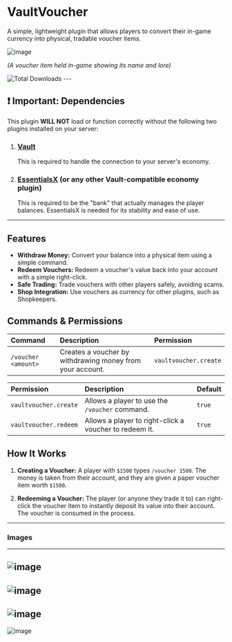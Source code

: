 # VaultVoucher

A simple, lightweight plugin that allows players to convert their in-game currency into physical, tradable voucher items.

![image](https://github.com/user-attachments/assets/c5c56b0c-b7b7-4cdf-9472-e16cc3a2d782)

*(A voucher item held in-game showing its name and lore)*

<img src="https://img.shields.io/github/downloads/Mike4947/vaultboucher/total?style=for-the-badge&color=2196F3" alt="Total Downloads"/>
---

## ❗ Important: Dependencies
This plugin **WILL NOT** load or function correctly without the following two plugins installed on your server:

1.  ### [**Vault**](https://www.spigotmc.org/resources/vault.34315/)
    This is required to handle the connection to your server's economy.

2.  ### [**EssentialsX**](https://essentialsx.net/downloads.html) (or any other Vault-compatible economy plugin)
    This is required to be the "bank" that actually manages the player balances. EssentialsX is needed for its stability and ease of use.

---

## Features
-   **Withdraw Money:** Convert your balance into a physical item using a simple command.
-   **Redeem Vouchers:** Redeem a voucher's value back into your account with a simple right-click.
-   **Safe Trading:** Trade vouchers with other players safely, avoiding scams.
-   **Shop Integration:** Use vouchers as currency for other plugins, such as Shopkeepers.

## Commands & Permissions

| Command | Description | Permission |
| :--- | :--- | :--- |
| `/voucher <amount>` | Creates a voucher by withdrawing money from your account. | `vaultvoucher.create` |

| Permission | Description | Default |
| :--- | :--- | :--- |
| `vaultvoucher.create` | Allows a player to use the `/voucher` command. | `true` |
| `vaultvoucher.redeem` | Allows a player to right-click a voucher to redeem it. | `true` |

## How It Works

1.  **Creating a Voucher:** A player with `$1500` types `/voucher 1500`. The money is taken from their account, and they are given a paper voucher item worth `$1500`.

2.  **Redeeming a Voucher:** The player (or anyone they trade it to) can right-click the voucher item to instantly deposit its value into their account. The voucher is consumed in the process.
---
### Images
---
![image](https://github.com/user-attachments/assets/47b50cfd-66f1-4d4d-b437-5dbfc6c527a0)
---
![image](https://github.com/user-attachments/assets/139c35dd-b33a-46cd-8edc-2bce4717111d)
---
![image](https://github.com/user-attachments/assets/728ada86-3b48-4119-8749-371ff583e718)
---
![image](https://github.com/user-attachments/assets/323b1018-3ae1-426a-ab88-1f59edafb07d)
